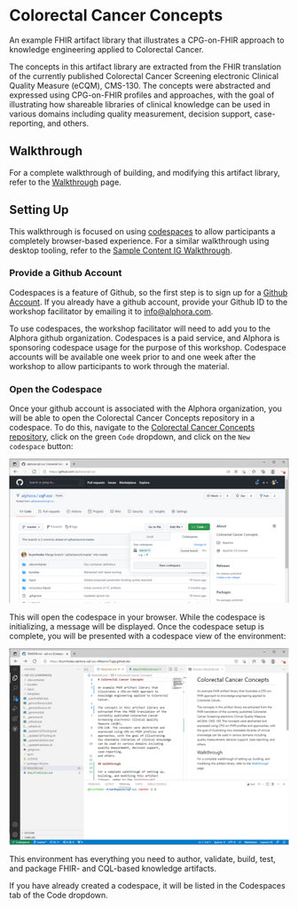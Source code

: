 # Colorectal Cancer Concepts

An example FHIR artifact library that illustrates a CPG-on-FHIR approach to
knowledge engineering applied to Colorectal Cancer.

The concepts in this artifact library are extracted from the FHIR translation of the
currently published Colorectal Cancer Screening electronic Clinical Quality Measure (eCQM),
CMS-130. The concepts were abstracted and expressed using CPG-on-FHIR profiles and
approaches, with the goal of illustrating how shareable libraries of clinical knowledge
can be used in various domains including quality measurement, decision support, case-reporting,
and others.

## Walkthrough

For a complete walkthrough of building, and modifying this artifact library, refer to the [Walkthrough](WALKTHROUGH.md) page.

## Setting Up

This walkthrough is focused on using [codespaces](https://github.com/features/codespaces) to allow participants a completely browser-based experience. For a similar walkthrough using desktop tooling, refer to the [Sample Content IG Walkthrough](https://github.com/cqframework/content-ig-walkthrough).

### Provide a Github Account

Codespaces is a feature of Github, so the first step is to sign up for a [Github Account](https://github.com/signup). If you already have a github account, provide your Github ID to the workshop facilitator by emailing it to <info@alphora.com>.

To use codespaces, the workshop facilitator will need to add you to the Alphora github organization. Codespaces is a paid service, and Alphora is sponsoring codespace usage for the purpose of this workshop. Codespace accounts will be available one week prior to and one week after the workshop to allow participants to work through the material.

### Open the Codespace

Once your github account is associated with the Alphora organization, you will be able to open the Colorectal Cancer Concepts repository in a codespace. To do this, navigate to the [Colorectal Cancer Concepts repository](https://github.com/alphora/cqf-ccc), click on the green `Code` dropdown, and click on the `New codespace` button:

![New codespace](images/new-codespace.png)

This will open the codespace in your browser. While the codespace is initializing, a message will be displayed. Once the codespace setup is complete, you will be presented with a codespace view of the environment:

![Codespace environment](images/codespace-environment.png)

This environment has everything you need to author, validate, build, test, and package FHIR- and CQL-based knowledge artifacts.

If you have already created a codespace, it will be listed in the Codespaces tab of the Code dropdown.


